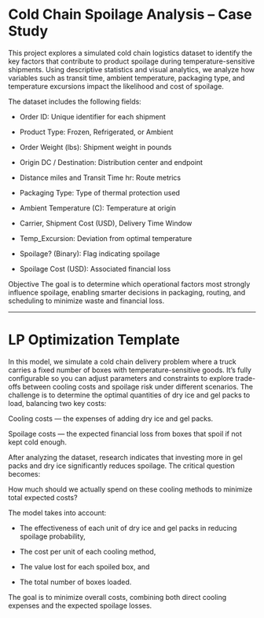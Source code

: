 # Cold Chain Spoilage Analysis – Case Study

This project explores a simulated cold chain logistics dataset to identify the key factors that contribute to product spoilage during temperature-sensitive shipments. Using descriptive statistics and visual analytics, we analyze how variables such as transit time, ambient temperature, packaging type, and temperature excursions impact the likelihood and cost of spoilage.

The dataset includes the following fields:

- Order ID: Unique identifier for each shipment

- Product Type: Frozen, Refrigerated, or Ambient

- Order Weight (lbs): Shipment weight in pounds

- Origin DC / Destination: Distribution center and endpoint

- Distance miles and Transit Time hr: Route metrics

- Packaging Type: Type of thermal protection used

- Ambient Temperature (C): Temperature at origin

- Carrier, Shipment Cost (USD), Delivery Time Window

- Temp_Excursion: Deviation from optimal temperature

- Spoilage? (Binary): Flag indicating spoilage

- Spoilage Cost (USD): Associated financial loss

Objective
The goal is to determine which operational factors most strongly influence spoilage, enabling smarter decisions in packaging, routing, and scheduling to minimize waste and financial loss.

-----------------------------------------------------------------------------------------------------------------------------------------------------------------------------------------------------------------------------


# LP Optimization Template 

In this model, we simulate a cold chain delivery problem where a truck carries a fixed number of boxes with temperature-sensitive goods. 
It’s fully configurable so you can adjust parameters and constraints to explore trade-offs between cooling costs and spoilage risk under different scenarios.
The challenge is to determine the optimal quantities of dry ice and gel packs to load, balancing two key costs:

Cooling costs — the expenses of adding dry ice and gel packs.

Spoilage costs — the expected financial loss from boxes that spoil if not kept cold enough.

After analyzing the dataset, research indicates that investing more in gel packs and dry ice significantly reduces spoilage. The critical question becomes:

How much should we actually spend on these cooling methods to minimize total expected costs?

The model takes into account:

- The effectiveness of each unit of dry ice and gel packs in reducing spoilage probability,

- The cost per unit of each cooling method,

- The value lost for each spoiled box, and

- The total number of boxes loaded.

The goal is to minimize overall costs, combining both direct cooling expenses and the expected spoilage losses.
